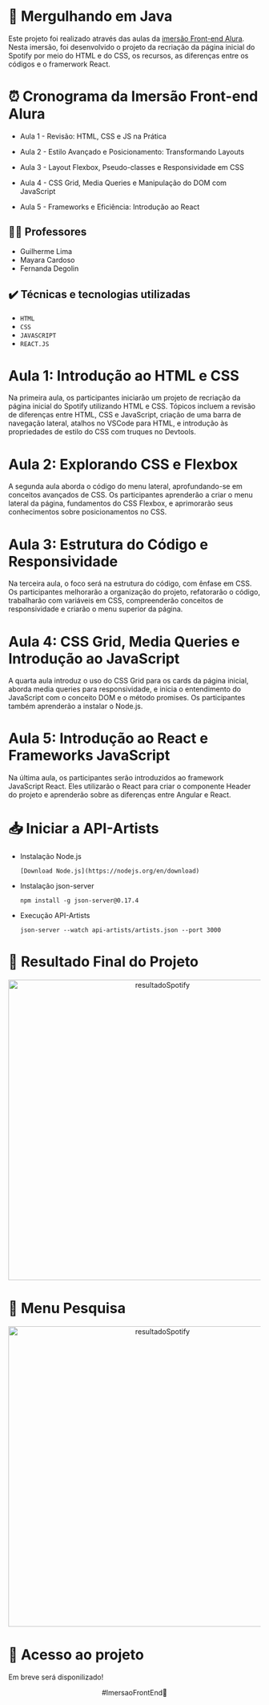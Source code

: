 # 🤿 Mergulhando em Java

Este projeto foi realizado através das aulas da [imersão Front-end Alura](https://cursos.alura.com.br/imersao?utm_campaign=%5BImers%C3%A3o%20Front-End%5D%20E-mails%20de%20confirma%C3%A7%C3%A3o%20de%20inscri%C3%A7%C3%A3o&utm_medium=email&_hsmi=287286164&_hsenc=p2ANqtz--SgzwkEaKXME-eY6xWFhkm6VhK86s6eqKIP8ixpbjgcb23Id8QSG_BDRq-uZtpLS-YqCRdG77AB8hS6r3HKtz2mWkkQw&utm_content=287286164&utm_source=hs_automation).
Nesta imersão, foi desenvolvido o projeto da recriação da página inicial do Spotify por meio do HTML e do CSS, os recursos, as diferenças entre os códigos e o framerwork React.

# ⏰ Cronograma da Imersão Front-end Alura

* Aula 1 - Revisão: HTML, CSS e JS na Prática

* Aula 2 - Estilo Avançado e Posicionamento: Transformando Layouts

* Aula 3 - Layout Flexbox, Pseudo-classes e Responsividade em CSS

* Aula 4 - CSS Grid, Media Queries e Manipulação do DOM com JavaScript

* Aula 5 - Frameworks e Eficiência: Introdução ao React

## 👨‍🏫 Professores

* Guilherme Lima
* Mayara Cardoso
* Fernanda Degolin

## ✔️ Técnicas e tecnologias utilizadas

- ``HTML``
- ``CSS``
- ``JAVASCRIPT``
- ``REACT.JS``


# Aula 1: Introdução ao HTML e CSS

Na primeira aula, os participantes iniciarão um projeto de recriação da página inicial do Spotify utilizando HTML e CSS. Tópicos incluem a revisão de diferenças entre HTML, 
CSS e JavaScript, criação de uma barra de navegação lateral, atalhos no VSCode para HTML, e introdução às propriedades de estilo do CSS com truques no Devtools.

# Aula 2: Explorando CSS e Flexbox

A segunda aula aborda o código do menu lateral, aprofundando-se em conceitos avançados de CSS. Os participantes aprenderão a criar o menu lateral da página, fundamentos do 
CSS Flexbox, e aprimorarão seus conhecimentos sobre posicionamentos no CSS.

# Aula 3: Estrutura do Código e Responsividade

Na terceira aula, o foco será na estrutura do código, com ênfase em CSS. Os participantes melhorarão a organização do projeto, refatorarão o código, trabalharão com variáveis
em CSS, compreenderão conceitos de responsividade e criarão o menu superior da página.

# Aula 4: CSS Grid, Media Queries e Introdução ao JavaScript

A quarta aula introduz o uso do CSS Grid para os cards da página inicial, aborda media queries para responsividade, e inicia o entendimento do JavaScript com o conceito DOM
e o método promises. Os participantes também aprenderão a instalar o Node.js.

# Aula 5: Introdução ao React e Frameworks JavaScript
Na última aula, os participantes serão introduzidos ao framework JavaScript React. Eles utilizarão o React para criar o componente Header do projeto e aprenderão sobre as 
diferenças entre Angular e React.

# 📥 Iniciar a API-Artists

* Instalação Node.js

  ``[Download Node.js](https://nodejs.org/en/download)``

* Instalação json-server

  ``npm install -g json-server@0.17.4``

* Execução API-Artists

  ``json-server --watch api-artists/artists.json --port 3000``

# 🚀 Resultado Final do Projeto

<p align="center"><img width="600" alt="resultadoSpotify" src="https://github.com/GuiAgost/spotify-imersao/assets/76624588/d6eeae40-fa01-4442-8414-1710f1574cbe"></p>

# 🔎 Menu Pesquisa

<p align="center"><img width="600" alt="resultadoSpotify" src="https://github.com/GuiAgost/spotify-imersao/assets/76624588/1745f5cd-4c00-4c01-bf7c-c26763808b8c"></p>

# 📁 Acesso ao projeto

Em breve será disponilizado!

<p align="center">#ImersaoFrontEnd💙</p>
